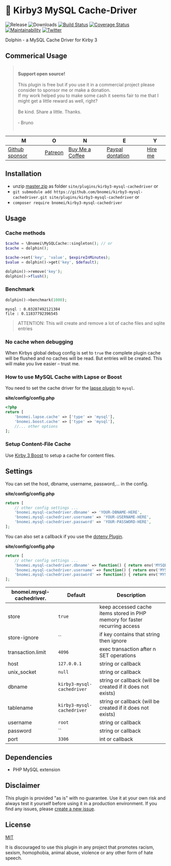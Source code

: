 # 🐬 Kirby3 MySQL Cache-Driver

![Release](https://flat.badgen.net/packagist/v/bnomei/kirby3-mysql-cachedriver?color=ae81ff)
![Downloads](https://flat.badgen.net/packagist/dt/bnomei/kirby3-mysql-cachedriver?color=272822)
[![Build Status](https://flat.badgen.net/travis/bnomei/kirby3-mysql-cachedriver)](https://travis-ci.com/bnomei/kirby3-mysql-cachedriver)
[![Coverage Status](https://flat.badgen.net/coveralls/c/github/bnomei/kirby3-mysql-cachedriver)](https://coveralls.io/github/bnomei/kirby3-mysql-cachedriver) 
[![Maintainability](https://flat.badgen.net/codeclimate/maintainability/bnomei/kirby3-mysql-cachedriver)](https://codeclimate.com/github/bnomei/kirby3-mysql-cachedriver) 
[![Twitter](https://flat.badgen.net/badge/twitter/bnomei?color=66d9ef)](https://twitter.com/bnomei)

Dolphin - a MySQL Cache Driver for Kirby 3

## Commerical Usage

> <br>
> <b>Support open source!</b><br><br>
> This plugin is free but if you use it in a commercial project please consider to sponsor me or make a donation.<br>
> If my work helped you to make some cash it seems fair to me that I might get a little reward as well, right?<br><br>
> Be kind. Share a little. Thanks.<br><br>
> &dash; Bruno<br>
> &nbsp; 

| M | O | N | E | Y |
|---|----|---|---|---|
| [Github sponsor](https://github.com/sponsors/bnomei) | [Patreon](https://patreon.com/bnomei) | [Buy Me a Coffee](https://buymeacoff.ee/bnomei) | [Paypal dontation](https://www.paypal.me/bnomei/15) | [Hire me](mailto:b@bnomei.com?subject=Kirby) |

## Installation

- unzip [master.zip](https://github.com/bnomei/kirby3-mysql-cachedriver/archive/master.zip) as folder `site/plugins/kirby3-mysql-cachedriver` or
- `git submodule add https://github.com/bnomei/kirby3-mysql-cachedriver.git site/plugins/kirby3-mysql-cachedriver` or
- `composer require bnomei/kirby3-mysql-cachedriver`

## Usage 

### Cache methods

```php
$cache = \Bnomei\MySQLCache::singleton(); // or
$cache = dolphin();

$cache->set('key', 'value', $expireInMinutes);
$value = dolphin()->get('key', $default);

dolphin()->remove('key');
dolphin()->flush();
```

### Benchmark

```php
dolphin()->benchmark(1000);
```

```shell script
mysql : 0.03287492121384
file : 0.11837792396545
```

> ATTENTION: This will create and remove a lot of cache files and sqlite entries

### No cache when debugging

When Kirbys global debug config is set to `true` the complete plugin cache will be flushed and no caches will be read. But entries will be created. This will make you live easier – trust me.

### How to use MySQL Cache with Lapse or Boost

You need to set the cache driver for the [lapse plugin](https://github.com/bnomei/kirby3-lapse) to `mysql`.

**site/config/config.php**
```php
<?php
return [
    'bnomei.lapse.cache' => ['type' => 'mysql'],
    'bnomei.boost.cache' => ['type' => 'mysql'],
    //... other options
];
```

### Setup Content-File Cache

Use [Kirby 3 Boost](https://github.com/bnomei/kirby3-boost) to setup a cache for content files.


## Settings

You can set the host, dbname, username, password,... in the config.

**site/config/config.php**
```php
return [
    // other config settings ...
    'bnomei.mysql-cachedriver.dbname' => 'YOUR-DBNAME-HERE',
    'bnomei.mysql-cachedriver.username' => 'YOUR-USERNAME-HERE',
    'bnomei.mysql-cachedriver.password' => 'YOUR-PASSWORD-HERE',
];
```

You can also set a callback if you use the [dotenv Plugin](https://github.com/bnomei/kirby3-dotenv).

**site/config/config.php**
```php
return [
    // other config settings ...
    'bnomei.mysql-cachedriver.dbname' => function() { return env('MYSQL_DBNAME'); },
    'bnomei.mysql-cachedriver.username' => function() { return env('MYSQL_USERNAME'); },
    'bnomei.mysql-cachedriver.password' => function() { return env('MYSQL_PASSWORD'); },
];
```

| bnomei.mysql-cachedriver. | Default                    | Description                                                                |            
|---------------------------|----------------------------|----------------------------------------------------------------------------|
| store                     | `true`                     | keep accessed cache items stored in PHP memory for faster recurring access |
| store-ignore              | ``                         | if key contains that string then ignore                                    |
| transaction.limit         | `4096`                     | exec transaction after n SET operations                                    |
| host                      | `127.0.0.1`                | string or callback                                                         |
| unix_socket               | `null`                     | string or callback                                                         |
| dbname                    | `kirby3-mysql-cachedriver` | string or callback (will be created if it does not exists)                 |
| tablename                 | `kirby3-mysql-cachedriver` | string or callback (will be created if it does not exists)                 |
| username                  | `root`                     | string or callback                                                         |
| password                  | ``                         | string or callback                                                         |
| port                      | `3306`                     | int or callback                                                            |

## Dependencies

- PHP MySQL extension

## Disclaimer

This plugin is provided "as is" with no guarantee. Use it at your own risk and always test it yourself before using it in a production environment. If you find any issues, please [create a new issue](https://github.com/bnomei/kirby3-mysql-cachedriver/issues/new).

## License

[MIT](https://opensource.org/licenses/MIT)

It is discouraged to use this plugin in any project that promotes racism, sexism, homophobia, animal abuse, violence or any other form of hate speech.
